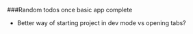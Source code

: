 ###Random todos once basic app complete

- Better way of starting project in dev mode vs opening tabs?